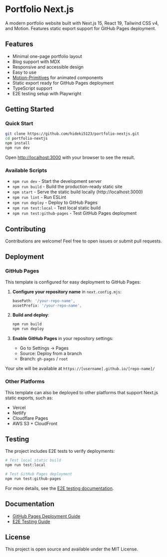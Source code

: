 
# Portfolio Next.js

A modern portfolio website built with Next.js 15, React 19, Tailwind CSS v4, and Motion. Features static export support for GitHub Pages deployment.

## Features

- Minimal one-page portfolio layout
- Blog support with MDX
- Responsive and accessible design
- Easy to use
- [Motion-Primitives](https://motion-primitives.com) for animated components
- Static export ready for GitHub Pages deployment
- TypeScript support
- E2E testing setup with Playwright

## Getting Started

### Quick Start

```bash
git clone https://github.com/hideki5123/portfolio-nextjs.git
cd portfolio-nextjs
npm install
npm run dev
```

Open [http://localhost:3000](http://localhost:3000) with your browser to see the result.

### Available Scripts

- `npm run dev` - Start the development server
- `npm run build` - Build the production-ready static site
- `npm start` - Serve the static build locally (http://localhost:3000)
- `npm run lint` - Run ESLint
- `npm run deploy` - Deploy to GitHub Pages
- `npm run test:local` - Test local static build
- `npm run test:github-pages` - Test GitHub Pages deployment

## Contributing

Contributions are welcome! Feel free to open issues or submit pull requests.

## Deployment

### GitHub Pages

This template is configured for easy deployment to GitHub Pages:

1. **Configure your repository name** in `next.config.mjs`:
   ```js
   basePath: '/your-repo-name',
   assetPrefix: '/your-repo-name',
   ```

2. **Build and deploy**:
   ```bash
   npm run build
   npm run deploy
   ```

3. **Enable GitHub Pages** in your repository settings:
   - Go to Settings → Pages
   - Source: Deploy from a branch
   - Branch: `gh-pages` / `root`

Your site will be available at `https://[username].github.io/[repo-name]/`

### Other Platforms

This template can also be deployed to other platforms that support Next.js static exports, such as:
- Vercel
- Netlify
- Cloudflare Pages
- AWS S3 + CloudFront

## Testing

The project includes E2E tests to verify deployments:

```bash
# Test local static build
npm run test:local

# Test GitHub Pages deployment
npm run test:github-pages
```

For more details, see the [E2E testing documentation](./tests/e2e/README.md).

## Documentation

- [GitHub Pages Deployment Guide](./docs/GITHUB_PAGES_DEPLOYMENT.md)
- [E2E Testing Guide](./tests/e2e/README.md)

## License

This project is open source and available under the MIT License.
